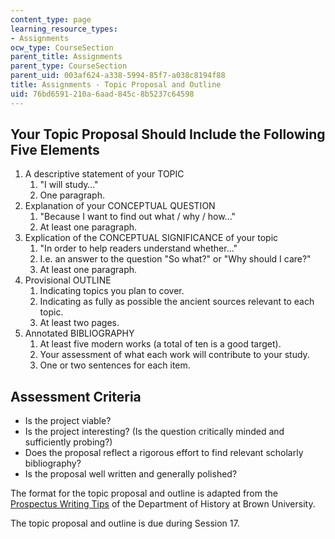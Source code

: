 ```yaml
---
content_type: page
learning_resource_types:
- Assignments
ocw_type: CourseSection
parent_title: Assignments
parent_type: CourseSection
parent_uid: 003af624-a338-5994-85f7-a038c8194f88
title: Assignments - Topic Proposal and Outline
uid: 76bd6591-210a-6aad-845c-8b5237c64598
---
```


Your Topic Proposal Should Include the Following Five Elements
--------------------------------------------------------------

1.  A descriptive statement of your TOPIC
    1.  "I will study…"
    2.  One paragraph.
2.  Explanation of your CONCEPTUAL QUESTION
    1.  "Because I want to find out what / why / how..."
    2.  At least one paragraph.
3.  Explication of the CONCEPTUAL SIGNIFICANCE of your topic
    1.  "In order to help readers understand whether..."
    2.  I.e. an answer to the question "So what?" or "Why should I care?"
    3.  At least one paragraph.
4.  Provisional OUTLINE
    1.  Indicating topics you plan to cover.
    2.  Indicating as fully as possible the ancient sources relevant to each topic.
    3.  At least two pages.
5.  Annotated BIBLIOGRAPHY
    1.  At least five modern works (a total of ten is a good target).
    2.  Your assessment of what each work will contribute to your study.
    3.  One or two sentences for each item.

Assessment Criteria
-------------------

*   Is the project viable?
*   Is the project interesting? (Is the question critically minded and sufficiently probing?)
*   Does the proposal reflect a rigorous effort to find relevant scholarly bibliography?
*   Is the proposal well written and generally polished?

The format for the topic proposal and outline is adapted from the [Prospectus Writing Tips](https://www.brown.edu/academics/history/prospectus-writing-tips) of the Department of History at Brown University.

The topic proposal and outline is due during Session 17.